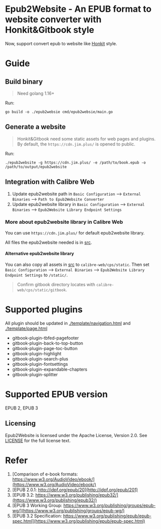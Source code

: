 # Epub2Website - An EPUB format to website converter with Honkit&Gitbook style

Now, support convert epub to website like [Honkit](https://github.com/honkit/honkit) style.

# Guide

## Build binary

> Need golang 1.16+

Run:

```shell
go build -o ./epub2websie cmd/epub2websie/main.go
```

## Generate a website

> Honkit&Gitbook need some static assets for web pages and plugins.
> By default, the `https://cdn.jim.plus/` is opened to public.

Run:

```shell
./epub2website -g https://cdn.jim.plus/ -e /path/to/book.epub -o /path/to/output/epub2website
```

## Integration with Calibre Web

1. Update epub2website path in `Basic Configuration` --> `External Binaries` --> `Path to Epub2Website Converter`
2. Update epub2website library in `Basic Configuration` --> `External Binaries` --> `Epub2Website Library Endpoint Settings`

### More about epub2website library in Calibre Web

You can use `https://cdn.jim.plus/` for default epub2website library.

All files the epub2website needed is in [src](./src).

#### Alternative epub2website library

You can also copy all assets in [src](./src) to `calibre-web/cps/static`. Then set `Basic Configuration` --> `External Binaries` --> `Epub2Website Library Endpoint Settings` to `/static/`.

> Confirm gitbook directory locates with `calibre-web/cps/static/gitbook`.

# Supported plugins

All plugin should be updated in [./template/navigation.html](./template/navigation.html) and [./template/page.html](./template/page.html)

* gitbook-plugin-tbfed-pagefooter
* gitbook-plugin-back-to-top-button
* gitbook-plugin-page-toc-button
* gitbook-plugin-highlight
* gitbook-plugin-search-plus
* gitbook-plugin-fontsettings
* gitbook-plugin-expandable-chapters
* gitbook-plugin-splitter

# Supported EPUB version

EPUB 2, EPUB 3

## Licensing

Epub2Website is licensed under the Apache License, Version 2.0. See [LICENSE](LICENSE) for the full license text.

# Refer

1. [Comparison of e-book formats: https://www.w3.org/AudioVideo/ebook/](https://www.w3.org/AudioVideo/ebook/)
2. [EPUB 2.0.1: http://idpf.org/epub/20](http://idpf.org/epub/201)
3. [EPUB 3.2: https://www.w3.org/publishing/epub32/](https://www.w3.org/publishing/epub32/)
4. [EPUB 3 Working Group: https://www.w3.org/publishing/groups/epub-wg/](https://www.w3.org/publishing/groups/epub-wg/)
5. [EPUB 3.2 Specification: https://www.w3.org/publishing/epub/epub-spec.html](https://www.w3.org/publishing/epub/epub-spec.html)